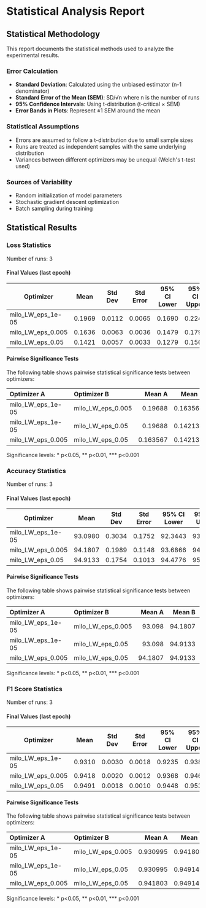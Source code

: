 # Statistical Analysis Report

## Statistical Methodology

This report documents the statistical methods used to analyze the experimental results.

### Error Calculation

- **Standard Deviation**: Calculated using the unbiased estimator (n-1 denominator)
- **Standard Error of the Mean (SEM)**: SD/√n where n is the number of runs
- **95% Confidence Intervals**: Using t-distribution (t-critical × SEM)
- **Error Bands in Plots**: Represent ±1 SEM around the mean

### Statistical Assumptions

- Errors are assumed to follow a t-distribution due to small sample sizes
- Runs are treated as independent samples with the same underlying distribution
- Variances between different optimizers may be unequal (Welch's t-test used)

### Sources of Variability

- Random initialization of model parameters
- Stochastic gradient descent optimization
- Batch sampling during training

## Statistical Results

### Loss Statistics

Number of runs: 3

#### Final Values (last epoch)

| Optimizer | Mean | Std Dev | Std Error | 95% CI Lower | 95% CI Upper |
|-----------|------|---------|-----------|--------------|-------------|
| milo_LW_eps_1e-05 | 0.1969 | 0.0112 | 0.0065 | 0.1690 | 0.2247 |
| milo_LW_eps_0.005 | 0.1636 | 0.0063 | 0.0036 | 0.1479 | 0.1792 |
| milo_LW_eps_0.05 | 0.1421 | 0.0057 | 0.0033 | 0.1279 | 0.1564 |

#### Pairwise Significance Tests

The following table shows pairwise statistical significance tests between optimizers:

| Optimizer A      | Optimizer B      |   Mean A |   Mean B | Better           |    p-value | Significant   | Metric     |
|:-----------------|:-----------------|---------:|---------:|:-----------------|-----------:|:--------------|:-----------|
| milo_LW_eps_1e-05 | milo_LW_eps_0.005 | 0.19688  | 0.163567 | milo_LW_eps_0.005 | 0.0185954  | *             | final_loss |
| milo_LW_eps_1e-05 | milo_LW_eps_0.05  | 0.19688  | 0.142135 | milo_LW_eps_0.05  | 0.00495306 | **            | final_loss |
| milo_LW_eps_0.005 | milo_LW_eps_0.05  | 0.163567 | 0.142135 | milo_LW_eps_0.05  | 0.0123677  | *             | final_loss |

Significance levels: * p<0.05, ** p<0.01, *** p<0.001

### Accuracy Statistics

Number of runs: 3

#### Final Values (last epoch)

| Optimizer | Mean | Std Dev | Std Error | 95% CI Lower | 95% CI Upper |
|-----------|------|---------|-----------|--------------|-------------|
| milo_LW_eps_1e-05 | 93.0980 | 0.3034 | 0.1752 | 92.3443 | 93.8517 |
| milo_LW_eps_0.005 | 94.1807 | 0.1989 | 0.1148 | 93.6866 | 94.6748 |
| milo_LW_eps_0.05 | 94.9133 | 0.1754 | 0.1013 | 94.4776 | 95.3490 |

#### Pairwise Significance Tests

The following table shows pairwise statistical significance tests between optimizers:

| Optimizer A      | Optimizer B      |   Mean A |   Mean B | Better           |    p-value | Significant   | Metric         |
|:-----------------|:-----------------|---------:|---------:|:-----------------|-----------:|:--------------|:---------------|
| milo_LW_eps_1e-05 | milo_LW_eps_0.005 |  93.098  |  94.1807 | milo_LW_eps_0.005 | 0.00985361 | **            | final_accuracy |
| milo_LW_eps_1e-05 | milo_LW_eps_0.05  |  93.098  |  94.9133 | milo_LW_eps_0.05  | 0.00224735 | **            | final_accuracy |
| milo_LW_eps_0.005 | milo_LW_eps_0.05  |  94.1807 |  94.9133 | milo_LW_eps_0.05  | 0.00908388 | **            | final_accuracy |

Significance levels: * p<0.05, ** p<0.01, *** p<0.001

### F1 Score Statistics

Number of runs: 3

#### Final Values (last epoch)

| Optimizer | Mean | Std Dev | Std Error | 95% CI Lower | 95% CI Upper |
|-----------|------|---------|-----------|--------------|-------------|
| milo_LW_eps_1e-05 | 0.9310 | 0.0030 | 0.0018 | 0.9235 | 0.9385 |
| milo_LW_eps_0.005 | 0.9418 | 0.0020 | 0.0012 | 0.9368 | 0.9468 |
| milo_LW_eps_0.05 | 0.9491 | 0.0018 | 0.0010 | 0.9448 | 0.9535 |

#### Pairwise Significance Tests

The following table shows pairwise statistical significance tests between optimizers:

| Optimizer A      | Optimizer B      |   Mean A |   Mean B | Better           |    p-value | Significant   | Metric         |
|:-----------------|:-----------------|---------:|---------:|:-----------------|-----------:|:--------------|:---------------|
| milo_LW_eps_1e-05 | milo_LW_eps_0.005 | 0.930995 | 0.941803 | milo_LW_eps_0.005 | 0.00986137 | **            | final_f1_score |
| milo_LW_eps_1e-05 | milo_LW_eps_0.05  | 0.930995 | 0.949146 | milo_LW_eps_0.05  | 0.00225095 | **            | final_f1_score |
| milo_LW_eps_0.005 | milo_LW_eps_0.05  | 0.941803 | 0.949146 | milo_LW_eps_0.05  | 0.00916691 | **            | final_f1_score |

Significance levels: * p<0.05, ** p<0.01, *** p<0.001

